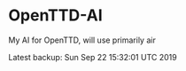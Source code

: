# OpenTTD-AI
My AI for OpenTTD, will use primarily air

Latest backup: Sun Sep 22 15:32:01 UTC 2019
